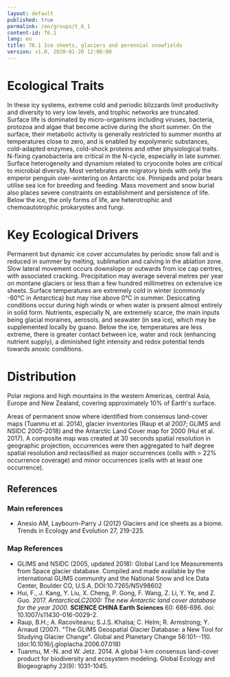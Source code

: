 ```yaml
---
layout: default
published: true
permalink: /en/groups/t_6_1
content-id: T6.1
lang: en
title: T6.1 Ice sheets, glaciers and perennial snowfields
version: v1.0, 2020-01-20 12:00:00
---
```

# Ecological Traits
 
In these icy systems, extreme cold and periodic blizzards limit productivity and diversity to very low levels, and trophic networks are truncated. Surface life is dominated by micro-organisms including viruses, bacteria, protozoa and algae that become active during the short summer. On the surface, their metabolic activity is generally restricted to summer months at temperatures close to zero, and is enabled by expolymeric substances, cold-adapted enzymes, cold-shock proteins and other physiological traits. N-fixing cyanobacteria are critical in the N-cycle, especially in late summer. Surface heterogeneity and dynamism related to cryoconite holes are critical to microbial diversity. Most vertebrates are migratory birds with only the emperor penguin over-wintering on Antarctic ice. Pinnipeds and polar bears utilise sea ice for breeding and feeding. Mass movement and snow burial also places severe constraints on establishment and persistence of life. Below the ice, the only forms of life, are heterotrophic and chemoautotrophic prokaryotes and fungi.
 
# Key Ecological Drivers
 
Permanent but dynamic ice cover accumulates by periodic snow fall and is reduced in summer by melting, sublimation and calving in the ablation zone. Slow lateral movement occurs downslope or outwards from ice cap centres, with associated cracking. Precipitation may average several metres per year on montane glaciers or less than a few hundred millimetres on extensive ice sheets. Surface temperatures are extremely cold in winter (commonly -60°C in Antarctica) but may rise above 0°C in summer. Desiccating conditions occur during high winds or when water is present almost entirely in solid form. Nutrients, especially N, are extremely scarce, the main inputs being glacial moraines, aerosols, and seawater (in sea ice), which may be supplemented locally by guano. Below the ice, temperatures are less extreme, there is greater contact between ice, water and rock (enhancing nutrient supply), a diminished light intensity and redox potential tends towards anoxic conditions.
 
# Distribution
 
Polar regions and high mountains in the western Americas, central Asia, Europe and New Zealand, covering approximately 10% of Earth's surface.

Areas of permanent snow where identified from consensus land-cover maps (Tuanmu et al. 2014), glacier inventories (Raup et al 2007; GLIMS and NSIDC 2005-2018) and the Antarctic Land Cover map for 2000 (Hui et al. 2017). A composite map was created at 30 seconds spatial resolution in geographic projection, occurrences were then aggregated to half degree spatial resolution and reclassified as major occurrences (cells with > 22% occurrence coverage) and minor occurrences (cells with at least one occurrence).

## References
### Main references
* Anesio AM, Laybourn-Parry J (2012) Glaciers and ice sheets as a biome. Trends in Ecology and Evolution 27, 219-225. 
### Map References
* GLIMS and NSIDC (2005, updated 2018): Global Land Ice Measurements from Space glacier database.  Compiled and made available by the international GLIMS community and the National Snow and Ice Data Center, Boulder CO, U.S.A.  DOI:10.7265/N5V98602
* Hui, F., J. Kang, Y. Liu, X. Cheng, P. Gong, F. Wang, Z. Li, Y. Ye, and Z. Guo. 2017. *AntarcticaLC2000: The new Antarctic land cover database for the year 2000.* **SCIENCE CHINA Earth Sciences** 60: 686-696. doi: 10.1007/s11430-016-0029-2.
* Raup, B.H.; A. Racoviteanu; S.J.S. Khalsa; C. Helm; R. Armstrong; Y. Arnaud (2007).  "The GLIMS Geospatial Glacier Database: a New Tool for Studying Glacier Change".  Global and Planetary Change 56:101--110. (doi:10.1016/j.gloplacha.2006.07.018)
* Tuanmu, M.-N. and W. Jetz. 2014. A global 1-km consensus land-cover product for biodiversity and ecosystem modeling. Global Ecology and Biogeography 23(9): 1031-1045.
